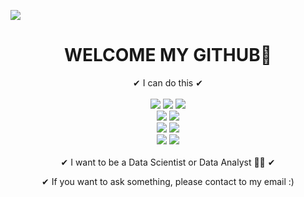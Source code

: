 <img src="https://capsule-render.vercel.app/api?type=waving&color=auto&height=200&text=WELCOME👻&section=header&fontSize=90"/><div align=center>
<h1>WELCOME MY GITHUB👋
</h1></div>

<!-- 주석
**jangsihyeon/jangsihyeon** is a ✨ _special_ ✨ repository because its `README.md` (this file) appears on your GitHub profile.

Here are some ideas to get you started:

- 🔭 I’m currently working on ...
- 🌱 I’m currently learning ...
- 👯 I’m looking to collaborate on ...
- 🤔 I’m looking for help with ...
- 💬 Ask me about ...
- 📫 How to reach me: ...
- 😄 Pronouns: ...
- ⚡ Fun fact: ...
-->



<div align="center">
✔ I can do this ✔
<br>
<br>
<img src="https://img.shields.io/badge/MySQL-4479A1?style=for-the-badge&logo=MySQL&logoColor=white">
<img src="https://img.shields.io/badge/Eclipse-2C2255?style=for-the-badge&logo=Eclipse%20IDE&logoColor=white">
<img src="https://img.shields.io/badge/JAVA-5554FB?style=for-the-badge&logo=java&logoColor=white">
<br>
<img src="https://img.shields.io/badge/Python-3776AB?style=for-the-badge&logo=Python&logoColor=white">
<img src="https://img.shields.io/badge/R-276DC3?style=for-the-badge&logo=R&logoColor=white">
<br>
<img src="https://img.shields.io/badge/C-A8B9CC?style=for-the-badge&logo=C&logoColor=white">
<img src="https://img.shields.io/badge/Raspverry Pi-A22846?style=for-the-badge&logo=raspberrypi&logoColor=white">
<br>
<img src="https://img.shields.io/badge/VS-5C2D91?style=for-the-badge&logo=visualstudio&logoColor=white">
<img src="https://img.shields.io/badge/VSC-007ACC?style=for-the-badge&logo=visualstudiocode&logoColor=white">

<br>
<br>
✔ I want to be a Data Scientist or Data Analyst 👩‍💻 ✔

✔ If you want to ask something, please contact to my email :)
</div>

<div align="center">

</div>


